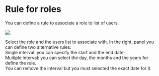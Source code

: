 # Rule for roles

You can define a rule to associate a role to list of users.

![](http://4wsplatform.org/wp-content/plugins../../uploads/media/copiadiplatformmanual_part3/image22.png)

Select the role and the users list to associate with. In the right, panel you can define two alternative rules:  
Single interval: you can specify the start and the end date;  
Multiple interval: you can select the day, the months and the years for define the rule.  
You can remove the interval but you must selected the exact date for it.

